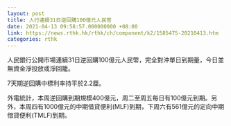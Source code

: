```yaml
---
layout: post
title: 人行連續31日逆回購100億元人民幣
date: 2021-04-13 09:58:57.000000000 +08:00
link: https://news.rthk.hk/rthk/ch/component/k2/1585475-20210413.htm
categories: rthk
---
```


人民銀行公開市場連續31日逆回購100億元人民幣，完全對沖單日到期量，今日並無資金淨投放或淨回籠。

7天期逆回購中標利率持平於2.2厘。

外電統計，本周逆回購到期規模400億元，周二至周五每日有100億元到期。另外，本周四有1000億元的中期借貸便利(MLF)到期，下周六有561億元的定向中期借貸便利(TMLF)到期。
